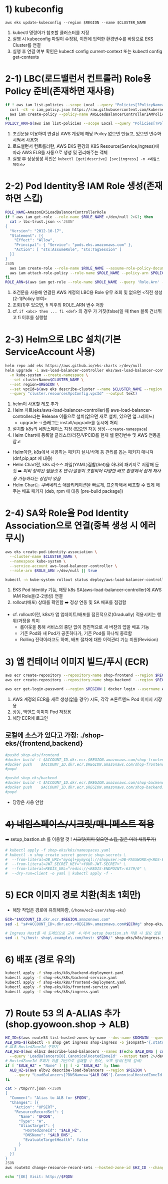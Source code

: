 # 1) kubeconfig 
`aws eks update-kubeconfig --region $REGION --name $CLUSTER_NAME`

1. kubectl 명령어가 참조할 클러스터를 지정
2. 실행 시 kubeconfig 파일이 수정됨, 이전에 입력한 환경변수를 바탕으로 EKS Cluster를 연결 
3. 실행 후 연결 여부 확인은 kubectl config current-context 또는 kubectl config get-contexts  

# 2-1) LBC(로드밸런서 컨트롤러) Role용 Policy 준비(존재하면 재사용)

```bash
if ! aws iam list-policies --scope Local --query "Policies[?PolicyName=='AWSLoadBalancerControllerIAMPolicy'].Arn | [0]" --output text | grep -q 'arn:'; then
  curl -sS -o iam_policy.json https://raw.githubusercontent.com/kubernetes-sigs/aws-load-balancer-controller/v2.13.4/docs/install/iam_policy.json
  aws iam create-policy --policy-name AWSLoadBalancerControllerIAMPolicy --policy-document file://iam_policy.json >/dev/null
fi
POLICY_ARN=$(aws iam list-policies --scope Local --query "Policies[?PolicyName=='AWSLoadBalancerControllerIAMPolicy'].Arn | [0]" --output text)
```
1. 조건문을 이용하여 연결된 AWS 계정에 해당 Poilcy 없으면 만들고, 있으면 변수화 시켜서 사용함 
2. 로드밸런서 컨트롤러란, AWS EKS 환경의 K8S Resource(Service,Ingress)에 따라 AWS ELB를 자동으로 생성 및 관리해주는 객체
3. 실행 후 정상생성 확인은 `kubectl [get|descrive] [svc|ingress] -n <네임스페이스>`


# 2-2) Pod Identity용 IAM Role 생성(존재하면 스킵)
```bash
ROLE_NAME=AmazonEKSLoadBalancerControllerRole
if ! aws iam get-role --role-name $ROLE_NAME >/dev/null 2>&1; then
  cat > lbc-trust.json <<'JSON'
{
  "Version": "2012-10-17",
  "Statement": [{
    "Effect": "Allow",
    "Principal": { "Service": "pods.eks.amazonaws.com" },
    "Action": [ "sts:AssumeRole", "sts:TagSession" ]
  }]
}
JSON
  aws iam create-role --role-name $ROLE_NAME --assume-role-policy-document file://lbc-trust.json >/dev/null
  aws iam attach-role-policy --role-name $ROLE_NAME --policy-arn $POLICY_ARN
fi
ROLE_ARN=$(aws iam get-role --role-name $ROLE_NAME --query 'Role.Arn' --output text)
```

1. 조건문을 사용해 연결된 AWS 계정의 LBC용 Role 유무 조회 및 없으면 <직전 생성(2-1)Policy 부여>
2. 조회(1)후 있으면, fi 직후의 ROLE_ARN 변수 저장
3. cf. `if <abc> then ... fi <def>` 의 경우 <abc>가 거짓(false)일 때 then 블록 건너뛰고 fi 이후를 실행함


# 2-3) Helm으로 LBC 설치(기본 ServiceAccount 사용) 
```bash
helm repo add eks https://aws.github.io/eks-charts >/dev/null
helm upgrade -i aws-load-balancer-controller eks/aws-load-balancer-controller \
  -n kube-system --create-namespace \
  --set clusterName=$CLUSTER_NAME \
  --set region=$REGION \
  --set vpcId=$(aws eks describe-cluster --name $CLUSTER_NAME --region $REGION \
  --query "cluster.resourcesVpcConfig.vpcId" --output text)
```

1. helm이 사용할 레포 추가
2. Helm 차트(eks/aws-load-balancer-controller)를 aws-load-balancer-controller라는 Release 이름으로 설치(없으면 새로 설치, 있으면 업그레이드)
    - upgrade -i 플래그는 install/upgrade를 동시에 처리
3. 설치할 k8s의 네임스페이스 지정 (없으면 자동 생성`--create-namespace`)
4. Helm Chart에 등록할 클러스터/리젼/VPCID를 현재 쉘 환경변수 및 AWS 연동을 참고 

- Helm이란, k8s에서 사용하는 패키지 설치/삭제 등 관리를 돕는 패키지 매니져(dnf,pip,apt 에 대응)
- Helm Chart란, k8s 리소스 파일(YAML)집합(Set)을 하나의 패키지로 저장해 둔 것 ➡️ *미리 정의된 템플릿 & 변수/설정이 포함되어 다양한 배포 환경에서 쉽게 재사용 가능하다는 장점이 있음*
- Helm Chart는 쿠버네티스 애플리케이션을 빠르게, 표준화해서 배포할 수 있게 해주는 배포 패키지 (deb, rpm 에 대응 [pre-build package])


# 2-4) SA와 Role을 Pod Identity Association으로 연결(중복 생성 시 에러 무시)
```bash
aws eks create-pod-identity-association \
  --cluster-name $CLUSTER_NAME \
  --namespace kube-system \
  --service-account aws-load-balancer-controller \
  --role-arn $ROLE_ARN >/dev/null || true

kubectl -n kube-system rollout status deploy/aws-load-balancer-controller --timeout=3m
```
1. EKS Pod Identity 기능, 해당 k8s SA(aws-load-balancer-controller)에 AWS IAM Role을(2-2생성) 연결
2. rollout(배포) 상태를 확인함 ➡️ 정상 연동 및 SA 배포를 점검함 
- cf. rollout이란, k8s가 앱 업데이트/배포를 점진적으로(Gradually) 적용시키는 행위/과정을 의미
    - 롤아웃을 통해 서비스의 중단 없이 점진적으로 새 버젼의 앱을 배포 가능
    - 기존 Pod와 새 Pod가 공존하다가, 기존 Pod를 하나씩 종료함 
    - Rolling 전략이라고도 하며, 배포 절차에 대한 이력관리 기능 지원(Revision)

# 3) 앱 컨테이너 이미지 빌드/푸시 (ECR) 
```bash
aws ecr create-repository --repository-name shop-frontend --region $REGION >/dev/null 2>&1 || true
aws ecr create-repository --repository-name shop-backend  --region $REGION >/dev/null 2>&1 || true

aws ecr get-login-password --region $REGION | docker login --username AWS --password-stdin $ACCOUNT_ID.dkr.ecr.$REGION.amazonaws.com
```

1. AWS 계정의 ECR을 새로 생성(없을 경우) 시도, 각각 프론트엔드 Pod 이미지 저장용
2. 상동, 백엔드 이미지 Pod 저장용 
3. 해당 ECR에 로그인 


## 로컬에 소스가 있다고 가정: ./shop-eks/{frontend,backend}
```bash
#pushd shop-eks/frontend
#docker build -t $ACCOUNT_ID.dkr.ecr.$REGION.amazonaws.com/shop-frontend:latest .
#docker push    $ACCOUNT_ID.dkr.ecr.$REGION.amazonaws.com/shop-frontend:latest
#popd

#pushd shop-eks/backend
#docker build -t $ACCOUNT_ID.dkr.ecr.$REGION.amazonaws.com/shop-backend:latest .
#docker push    $ACCOUNT_ID.dkr.ecr.$REGION.amazonaws.com/shop-backend:latest
#popd
```
- 당장은 사용 안함 



# ~~4) 네임스페이스/시크릿/매니페스트 적용~~ 
➡️ setup_bastion.sh 를 이용할 것 !
~~시크릿(이미 있으면 스킵, 값은 미리 채워두기)~~

``` bash
# kubectl apply -f shop-eks/k8s/namespaces.yaml
# kubectl -n shop create secret generic shop-secrets \
#  --from-literal=DB_URI="mysql+pymysql://shopuser:<DB-PASSWORD>@<RDS-ENDPOINT>:3306/shopdb" \
#  --from-literal=JWT_SECRET_KEY="<YOUR-JWT-SECRET>" \
#  --from-literal=REDIS_URL="redis://<REDIS-ENDPOINT>:6379/0" \
#  --dry-run=client -o yaml | kubectl apply -f -
```


# 5) ECR 이미지 경로 치환(최초 1회만)
- 해당 작업은 경로에 유의해야함, (`/home/ec2-user/shop-eks`)

```bash
ECR="$ACCOUNT_ID.dkr.ecr.$REGION.amazonaws.com"
sed -i "s#<ACCOUNT_ID>.dkr.ecr.<REGION>.amazonaws.com#$ECR#g" shop-eks/k8s/backend-deployment.yaml shop-eks/k8s/frontend-deployment.yaml

# Ingress Host를 내 도메인으로 교체  4.에서 setup_bastion.sh 적용 시 필요 없음 ⚠️⚠️
sed -i "s/host: shop\.example\.com/host: $FQDN/" shop-eks/k8s/ingress.yaml
```


# 6) 배포 (경로 유의)
```bash
kubectl apply -f shop-eks/k8s/backend-deployment.yaml
kubectl apply -f shop-eks/k8s/backend-service.yaml
kubectl apply -f shop-eks/k8s/frontend-deployment.yaml
kubectl apply -f shop-eks/k8s/frontend-service.yaml
kubectl apply -f shop-eks/k8s/ingress.yaml
```

# 7) Route 53 의 A-ALIAS 추가 (shop.gyowoon.shop → ALB) 
```bash
HZ_ID=$(aws route53 list-hosted-zones-by-name --dns-name $DOMAIN --query 'HostedZones[0].Id' --output text)
ALB_DNS=$(kubectl -n shop get ingress shop-ingress -o jsonpath='{.status.loadBalancer.ingress[0].hostname}')
# ALB HostedZoneId 구하기
ALB_HZ=$(aws elbv2 describe-load-balancers --names $(echo $ALB_DNS | cut -d'-' -f1-3) --region $REGION \
  --query 'LoadBalancers[0].CanonicalHostedZoneId' --output text 2>/dev/null || true)
# HostedZoneId 조회가 이름 기반으로 실패할 수 있어, 보조 방식(전체 검색)
if [ "$ALB_HZ" = "None" ] || [ -z "$ALB_HZ" ]; then
  ALB_HZ=$(aws elbv2 describe-load-balancers --region $REGION \
    --query "LoadBalancers[?DNSName=='$ALB_DNS'].CanonicalHostedZoneId | [0]" --output text)
fi

cat > /tmp/rr.json <<JSON
{
  "Comment": "Alias to ALB for $FQDN",
  "Changes": [{
    "Action": "UPSERT",
    "ResourceRecordSet": {
      "Name": "$FQDN",
      "Type": "A",
      "AliasTarget": {
        "HostedZoneId": "$ALB_HZ",
        "DNSName": "$ALB_DNS",
        "EvaluateTargetHealth": false
      }
    }
  }]
}
JSON
aws route53 change-resource-record-sets --hosted-zone-id $HZ_ID --change-batch file:///tmp/rr.json >/dev/null

echo "[OK] Visit: http://$FQDN
```
